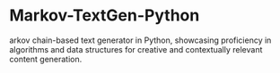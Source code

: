 # Markov-TextGen-Python
arkov chain-based text generator in Python, showcasing proficiency in algorithms and data structures for creative and contextually relevant content generation.
